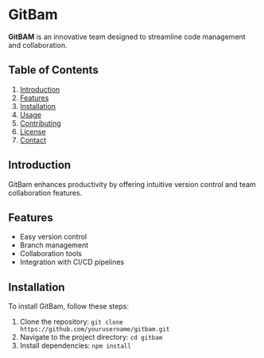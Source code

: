 # GitBam

**GitBAM** is an innovative team designed to streamline code management and collaboration.

## Table of Contents
1. [Introduction](#introduction)
2. [Features](#features)
3. [Installation](#installation)
4. [Usage](#usage)
5. [Contributing](#contributing)
6. [License](#license)
7. [Contact](#contact)

## Introduction
GitBam enhances productivity by offering intuitive version control and team collaboration features. 

## Features
- Easy version control
- Branch management
- Collaboration tools
- Integration with CI/CD pipelines

## Installation
To install GitBam, follow these steps:
1. Clone the repository: `git clone https://github.com/yourusername/gitbam.git`
2. Navigate to the project directory: `cd gitbam`
3. Install dependencies: `npm install`

